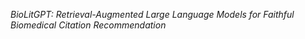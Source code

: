*BioLitGPT: Retrieval-Augmented Large Language Models for Faithful Biomedical Citation Recommendation*
